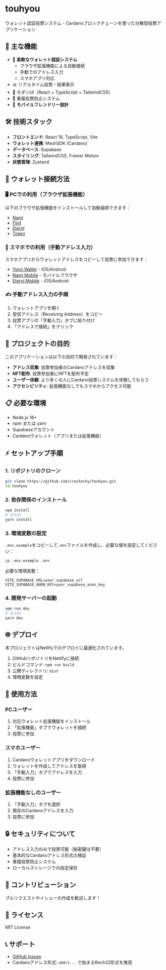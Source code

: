 # touhyou

ウォレット認証投票システム - Cardanoブロックチェーンを使った分散型投票アプリケーション

## 🚀 主な機能

- 🔐 **柔軟なウォレット認証システム**
  - ブラウザ拡張機能による自動接続
  - 手動でのアドレス入力
  - スマホアプリ対応
- 📊 リアルタイム投票・結果表示
- 🎨 モダンUI（React + TypeScript + TailwindCSS）
- 🔄 重複投票防止システム
- 📱 **モバイルフレンドリー設計**

## 🛠️ 技術スタック

- **フロントエンド**: React 18, TypeScript, Vite
- **ウォレット連携**: MeshSDK (Cardano)
- **データベース**: Supabase
- **スタイリング**: TailwindCSS, Framer Motion
- **状態管理**: Zustand

## 💼 ウォレット接続方法

### 🖥️ PCでの利用（ブラウザ拡張機能）

以下のブラウザ拡張機能をインストールして自動接続できます：

- [Nami](https://namiwallet.io/)
- [Flint](https://flint-wallet.com/)
- [Eternl](https://eternl.io/)
- [Tokeo](https://tokeo.io/)

### 📱 スマホでの利用（手動アドレス入力）

スマホアプリからウォレットアドレスをコピーして投票に参加できます：

- [Yoroi Wallet](https://yoroi-wallet.com/) - iOS/Android
- [Nami Mobile](https://namiwallet.io/) - モバイルブラウザ
- [Eternl Mobile](https://eternl.io/) - iOS/Android

### ✍️ 手動アドレス入力の手順

1. ウォレットアプリを開く
2. 受信アドレス（Receiving Address）をコピー
3. 投票アプリの「手動入力」タブに貼り付け
4. 「アドレスで接続」をクリック

## 🎯 プロジェクトの目的

このアプリケーションは以下の目的で開発されています：

- **アドレス収集**: 投票参加者のCardanoアドレスを収集
- **NFT配布**: 投票参加者にNFTを配布予定
- **ユーザー体験**: より多くの人にCardano投票システムを体験してもらう
- **アクセシビリティ**: 拡張機能なしでもスマホからアクセス可能

## 📋 必要な環境

- Node.js 18+ 
- npm または yarn
- Supabaseアカウント
- Cardanoウォレット（アプリまたは拡張機能）

## ⚡ セットアップ手順

### 1. リポジトリのクローン

```bash
git clone https://github.com/crackerky/touhyou.git
cd touhyou
```

### 2. 依存関係のインストール

```bash
npm install
# または
yarn install
```

### 3. 環境変数の設定

`.env.example`をコピーして`.env`ファイルを作成し、必要な値を設定してください：

```bash
cp .env.example .env
```

必要な環境変数：
```
VITE_SUPABASE_URL=your_supabase_url
VITE_SUPABASE_ANON_KEY=your_supabase_anon_key
```

### 4. 開発サーバーの起動

```bash
npm run dev
# または
yarn dev
```

## 🌐 デプロイ

本プロジェクトはNetlifyでのデプロイに最適化されています。

1. GitHubリポジトリをNetlifyに接続
2. ビルドコマンド: `npm run build`
3. 公開ディレクトリ: `dist`
4. 環境変数を設定

## 📝 使用方法

### PCユーザー
1. 対応ウォレット拡張機能をインストール
2. 「拡張機能」タブでウォレットを接続
3. 投票に参加

### スマホユーザー
1. Cardanoウォレットアプリをダウンロード
2. ウォレットを作成してアドレスを取得
3. 「手動入力」タブでアドレスを入力
4. 投票に参加

### 拡張機能なしのユーザー
1. 「手動入力」タブを選択
2. 既存のCardanoアドレスを入力
3. 投票に参加

## 🔒 セキュリティについて

- アドレス入力のみで投票可能（秘密鍵は不要）
- 基本的なCardanoアドレス形式の検証
- 重複投票防止システム
- ローカルストレージでの設定保存

## 🤝 コントリビューション

プルリクエストやイシューの作成を歓迎します！

## 📄 ライセンス

MIT License

## 📞 サポート

- [GitHub Issues](https://github.com/crackerky/touhyou/issues)
- Cardanoアドレス形式: `addr1...` で始まるBech32形式を推奨
